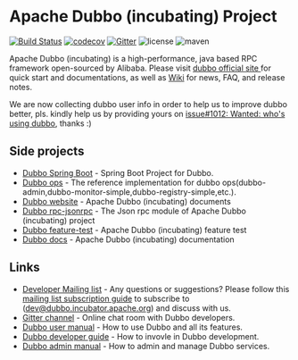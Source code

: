 # Apache Dubbo (incubating) Project

[![Build Status](https://travis-ci.org/apache/incubator-dubbo.svg?branch=master)](https://travis-ci.org/apache/incubator-dubbo) 
[![codecov](https://codecov.io/gh/apache/incubator-dubbo/branch/master/graph/badge.svg)](https://codecov.io/gh/apache/incubator-dubbo)
[![Gitter](https://badges.gitter.im/alibaba/dubbo.svg)](https://gitter.im/alibaba/dubbo?utm_source=badge&utm_medium=badge&utm_campaign=pr-badge)
![license](https://img.shields.io/github/license/alibaba/dubbo.svg)
![maven](https://img.shields.io/maven-central/v/com.alibaba/dubbo.svg)

Apache Dubbo (incubating) is a high-performance, java based RPC framework open-sourced by Alibaba. Please visit [dubbo official site ](http://dubbo.incubator.apache.org) for quick start and documentations, as well as [Wiki](https://github.com/apache/incubator-dubbo/wiki) for news, FAQ, and release notes.

We are now collecting dubbo user info in order to help us to improve dubbo better, pls. kindly help us by providing yours on [issue#1012: Wanted: who's using dubbo](https://github.com/apache/incubator-dubbo/issues/1012), thanks :)

## Side projects

* [Dubbo Spring Boot](https://github.com/apache/incubator-dubbo-spring-boot-project) - Spring Boot Project for Dubbo.
* [Dubbo ops](https://github.com/apache/incubator-dubbo-ops) - The reference implementation for dubbo ops(dubbo-admin,dubbo-monitor-simple,dubbo-registry-simple,etc.).
* [Dubbo website](https://github.com/apache/incubator-dubbo-website) - Apache Dubbo (incubating) documents
* [Dubbo rpc-jsonrpc](https://github.com/apache/incubator-dubbo-rpc-jsonrpc) - The Json rpc module of Apache Dubbo (incubating) project
* [Dubbo feature-test](https://github.com/apache/incubator-dubbo-feature-test) - Apache Dubbo (incubating) feature test
* [Dubbo docs](https://github.com/apache/incubator-dubbo-docs) - Apache Dubbo (incubating) documentation  

## Links
* [Developer Mailing list](https://github.com/apache/incubator-dubbo/issues/1393) - Any questions or suggestions? Please follow this [mailing list subscription guide](https://github.com/apache/incubator-dubbo/wiki/Mailing-list-subscription-guide) to subscribe to (dev@dubbo.incubator.apache.org) and discuss with us.
* [Gitter channel](https://gitter.im/alibaba/dubbo) - Online chat room with Dubbo developers.
* [Dubbo user manual](http://dubbo.apache.org/#/docs/user/preface/background.md) - How to use Dubbo and all its features.
* [Dubbo developer guide](http://dubbo.apache.org/#/docs/dev/build.md) - How to invovle in Dubbo development.
* [Dubbo admin manual](http://dubbo.apache.org/#/docs/admin/install/provider-demo.md) - How to admin and manage Dubbo services.

